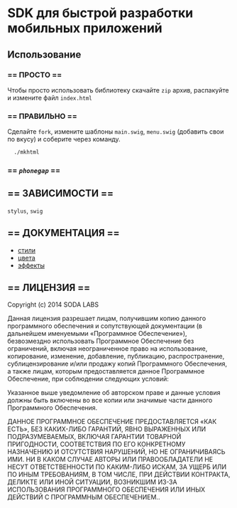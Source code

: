 # SDK для быстрой разработки мобильных приложений

## Использование

### == ПРОСТО ==

Чтобы просто использовать библиотеку скачайте `zip` архив, распакуйте и измените файл `index.html`

### == ПРАВИЛЬНО ==

Сделайте `fork`, измените шаблоны `main.swig`, `menu.swig` (добавить свои по вкусу) и соберите через команду.

```bash
  ./mkhtml
```

### == *`phonegap`* ==

## == ЗАВИСИМОСТИ ==

`stylus`, `swig`

## == ДОКУМЕНТАЦИЯ ==
- [стили](docs/styles.md)
- [цвета](docs/colors.md)
- [эффекты](docs/effects.md)



## == ЛИЦЕНЗИЯ ==

Copyright (c) 2014 SODA LABS

Данная лицензия разрешает лицам, получившим копию данного программного обеспечения и сопутствующей документации (в дальнейшем именуемыми «Программное Обеспечение»), безвозмездно использовать Программное Обеспечение без ограничений, включая неограниченное право на использование, копирование, изменение, добавление, публикацию, распространение, сублицензирование и/или продажу копий Программного Обеспечения, а также лицам, которым предоставляется данное Программное Обеспечение, при соблюдении следующих условий:


Указанное выше уведомление об авторском праве и данные условия должны быть включены во все копии или значимые части данного Программного Обеспечения.

ДАННОЕ ПРОГРАММНОЕ ОБЕСПЕЧЕНИЕ ПРЕДОСТАВЛЯЕТСЯ «КАК ЕСТЬ», БЕЗ КАКИХ-ЛИБО ГАРАНТИЙ, ЯВНО ВЫРАЖЕННЫХ ИЛИ ПОДРАЗУМЕВАЕМЫХ, ВКЛЮЧАЯ ГАРАНТИИ ТОВАРНОЙ ПРИГОДНОСТИ, СООТВЕТСТВИЯ ПО ЕГО КОНКРЕТНОМУ НАЗНАЧЕНИЮ И ОТСУТСТВИЯ НАРУШЕНИЙ, НО НЕ ОГРАНИЧИВАЯСЬ ИМИ. НИ В КАКОМ СЛУЧАЕ АВТОРЫ ИЛИ ПРАВООБЛАДАТЕЛИ НЕ НЕСУТ ОТВЕТСТВЕННОСТИ ПО КАКИМ-ЛИБО ИСКАМ, ЗА УЩЕРБ ИЛИ ПО ИНЫМ ТРЕБОВАНИЯМ, В ТОМ ЧИСЛЕ, ПРИ ДЕЙСТВИИ КОНТРАКТА, ДЕЛИКТЕ ИЛИ ИНОЙ СИТУАЦИИ, ВОЗНИКШИМ ИЗ-ЗА ИСПОЛЬЗОВАНИЯ ПРОГРАММНОГО ОБЕСПЕЧЕНИЯ ИЛИ ИНЫХ ДЕЙСТВИЙ С ПРОГРАММНЫМ ОБЕСПЕЧЕНИЕМ..

